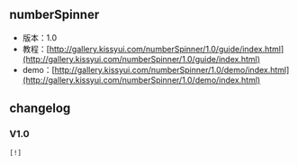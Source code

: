 ## numberSpinner

* 版本：1.0
* 教程：[http://gallery.kissyui.com/numberSpinner/1.0/guide/index.html](http://gallery.kissyui.com/numberSpinner/1.0/guide/index.html)
* demo：[http://gallery.kissyui.com/numberSpinner/1.0/demo/index.html](http://gallery.kissyui.com/numberSpinner/1.0/demo/index.html)

## changelog

### V1.0

    [!]


